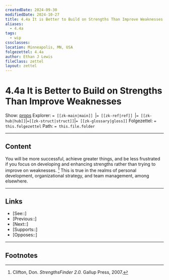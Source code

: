 ```yaml
---
createdDate: 2024-09-30
modifiedDate: 2024-10-27
title: 4.4a It is Better to Build on Strengths Than Improve Weaknesses
aliases:
  - 4.4a
tags:
  - wip
cssclasses: 
location: Minneapolis, MN, USA
folgezettel: 4.4a
author: Ethan J Lewis
fileClass: zettel
layout: zettel
---
```


# 4.4a It is Better to Build on Strengths Than Improve Weaknesses

Show: [props](obsidian://adv-uri?vault=ejl-zk&commandid=properties%3Aopen-local)
Explorer: `= [[zk-main|main]] `|`= [[zk-ref|ref]] `|`= [[zk-hub|hub]]`|`=[[zk-struct|struct]]`|`= [[zk-glossary|gloss]]`
Folgezettel: `= this.folgezettel` 
Path: `= this.file.folder`
- - -

## Content

You will be more successful, achieve greater things, and be less frustrated if you focus on developing and enhancing strengths rather than trying to improve on weaknesses. [^1] This is true in the realms of personal development, organizational strategy, and team management, among elsewhere. 
- - -

## Links

- [See::]
- [Previous::]
- [Next::]
- [Supports::]
- [Opposes::]
- - -

## Footnotes

[^1]: Clifton, Don. *StrengthsFinder 2.0.* Gallup Press, 2007.
